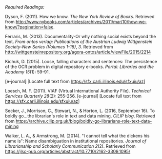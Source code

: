 *Required Readings:*

Dyson, F. (2011). How we know. *The New York Review of Books*. Retrieved
from
<http://www.nybooks.com/articles/archives/2011/mar/10/how-we-know/?pagination=false>.

Ferraris, M. (2013). Documentality-Or why nothing social exists beyond
the text. *From ontos verlag: Publications of the Austrian Ludwig
Wittgenstein Society-New Series (Volumes 1-18)*, *3*. Retrieved from\
<http://wittgensteinrepository.org/agora-ontos/article/viewFile/2015/2214>

Kichuk, D. (2015). Loose, falling characters and sentences: The
persistence of the OCR problem in digital repository e-books. *Portal:
Libraries and the Academy 15*(1): 59-91.

\[e-journal\] \[Locate full text from
<https://sfx.carli.illinois.edu/sfxuiu/az>\]

Loesch, M. F. (2011). VIAF (Virtual International Authority File).
*Technical Services Quarterly 28*(2): 255-256. \[e-journal\] \[Locate
full text from <https://sfx.carli.illinois.edu/sfxuiu/az>\]

Secker, J., Morrison, C., Stewart, N., & Horton, L. (2016, September
16). To boldly go...the librarian's role in text and data mining. *CILIP
blog*. Retrieved from
<https://archive.cilip.org.uk/blog/boldly-go-librarians-role-text-data-mining>

Walker, L. A., & Armstrong, M. (2014). "I cannot tell what the dickens
his name is": Name disambiguation in institutional repositories.
*Journal of Librarianship and Scholarly Communication 2*(2). Retrieved
from <https://jlsc-pub.org/articles/abstract/10.7710/2162-3309.1095/>

